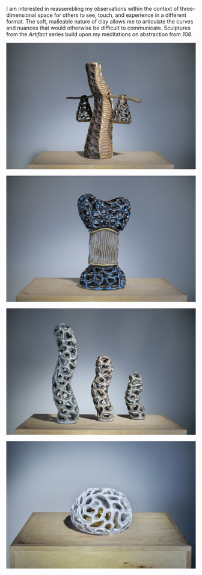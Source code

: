 I am interested in reassembling my observations within the context of three-dimensional space for others to see, touch, and experience in a different format. The soft, malleable nature of clay allows me to articulate the curves and nuances that would otherwise be difficult to communicate. Sculptures from the  *Artifact* series build upon my meditations on abstraction from *108*.

![elder](../../images/ceramics/artifact/elder.jpeg)

![bliss](../../images/ceramics/artifact/bliss.jpeg)

![relation](../../images/ceramics/artifact/relation.jpg)

![shelter](../../images/ceramics/artifact/shelter.jpg)